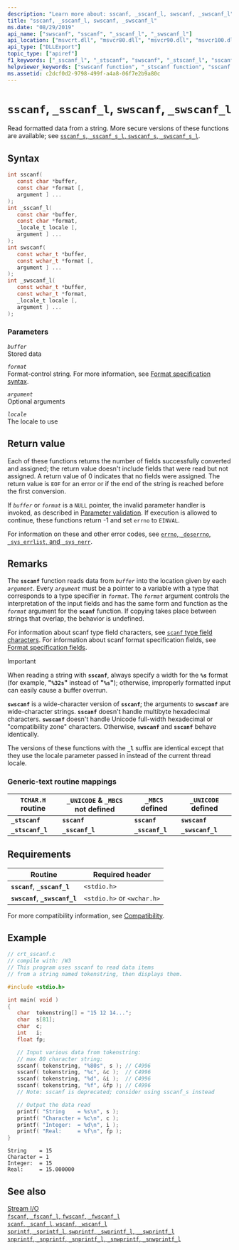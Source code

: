 ```yaml
---
description: "Learn more about: sscanf, _sscanf_l, swscanf, _swscanf_l"
title: "sscanf, _sscanf_l, swscanf, _swscanf_l"
ms.date: "08/29/2019"
api_name: ["swscanf", "sscanf", "_sscanf_l", "_swscanf_l"]
api_location: ["msvcrt.dll", "msvcr80.dll", "msvcr90.dll", "msvcr100.dll", "msvcr100_clr0400.dll", "msvcr110.dll", "msvcr110_clr0400.dll", "msvcr120.dll", "msvcr120_clr0400.dll", "ucrtbase.dll"]
api_type: ["DLLExport"]
topic_type: ["apiref"]
f1_keywords: ["_sscanf_l", "_stscanf", "swscanf", "_stscanf_l", "sscanf", "_swscanf_l"]
helpviewer_keywords: ["swscanf function", "_stscanf function", "sscanf function", "_stscanf_l function", "_sscanf_l function", "_swscanf_l function", "swscanf_l function", "strings [C++], reading data from", "stscanf function", "reading data, strings", "strings [C++], reading", "sscanf_l function", "stscanf_l function"]
ms.assetid: c2dcf0d2-9798-499f-a4a8-06f7e2b9a80c
---
```

# `sscanf`, `_sscanf_l`, `swscanf`, `_swscanf_l`

Read formatted data from a string. More secure versions of these functions are available; see [`sscanf_s`, `_sscanf_s_l`, `swscanf_s`, `_swscanf_s_l`](sscanf-s-sscanf-s-l-swscanf-s-swscanf-s-l.md).

## Syntax

```C
int sscanf(
   const char *buffer,
   const char *format [,
   argument ] ...
);
int _sscanf_l(
   const char *buffer,
   const char *format,
   _locale_t locale [,
   argument ] ...
);
int swscanf(
   const wchar_t *buffer,
   const wchar_t *format [,
   argument ] ...
);
int _swscanf_l(
   const wchar_t *buffer,
   const wchar_t *format,
   _locale_t locale [,
   argument ] ...
);
```

### Parameters

*`buffer`*\
Stored data

*`format`*\
Format-control string. For more information, see [Format specification syntax](../format-specification-fields-scanf-and-wscanf-functions.md).

*`argument`*\
Optional arguments

*`locale`*\
The locale to use

## Return value

Each of these functions returns the number of fields successfully converted and assigned; the return value doesn't include fields that were read but not assigned. A return value of 0 indicates that no fields were assigned. The return value is `EOF` for an error or if the end of the string is reached before the first conversion.

If *`buffer`* or *`format`* is a `NULL` pointer, the invalid parameter handler is invoked, as described in [Parameter validation](../parameter-validation.md). If execution is allowed to continue, these functions return -1 and set `errno` to `EINVAL`.

For information on these and other error codes, see [`errno`, `_doserrno`, `_sys_errlist`, and `_sys_nerr`](../errno-doserrno-sys-errlist-and-sys-nerr.md).

## Remarks

The **`sscanf`** function reads data from *`buffer`* into the location given by each *`argument`*. Every *`argument`* must be a pointer to a variable with a type that corresponds to a type specifier in *`format`*. The *`format`* argument controls the interpretation of the input fields and has the same form and function as the *`format`* argument for the **`scanf`** function. If copying takes place between strings that overlap, the behavior is undefined.

For information about scanf type field characters, see [`scanf` type field characters](../scanf-type-field-characters.md). For information about scanf format specification fields, see [Format specification fields](../format-specification-fields-scanf-and-wscanf-functions.md).

> [!IMPORTANT]
> When reading a string with **`sscanf`**, always specify a width for the **`%s`** format (for example, **"`%32s`"** instead of **"`%s`"**); otherwise, improperly formatted input can easily cause a buffer overrun.

**`swscanf`** is a wide-character version of **`sscanf`**; the arguments to **`swscanf`** are wide-character strings. **`sscanf`** doesn't handle multibyte hexadecimal characters. **`swscanf`** doesn't handle Unicode full-width hexadecimal or "compatibility zone" characters. Otherwise, **`swscanf`** and **`sscanf`** behave identically.

The versions of these functions with the **`_l`** suffix are identical except that they use the locale parameter passed in instead of the current thread locale.

### Generic-text routine mappings

|`TCHAR.H` routine|`_UNICODE` & `_MBCS` not defined|`_MBCS` defined|`_UNICODE` defined|
|---------------------|------------------------------------|--------------------|-----------------------|
|**`_stscanf`**|**`sscanf`**|**`sscanf`**|**`swscanf`**|
|**`_stscanf_l`**|**`_sscanf_l`**|**`_sscanf_l`**|**`_swscanf_l`**|

## Requirements

|Routine|Required header|
|-------------|---------------------|
|**`sscanf`**, **`_sscanf_l`**|`<stdio.h>`|
|**`swscanf`**, **`_swscanf_l`**|`<stdio.h>` or `<wchar.h>`|

For more compatibility information, see [Compatibility](../compatibility.md).

## Example

```C
// crt_sscanf.c
// compile with: /W3
// This program uses sscanf to read data items
// from a string named tokenstring, then displays them.

#include <stdio.h>

int main( void )
{
   char  tokenstring[] = "15 12 14...";
   char  s[81];
   char  c;
   int   i;
   float fp;

   // Input various data from tokenstring:
   // max 80 character string:
   sscanf( tokenstring, "%80s", s ); // C4996
   sscanf( tokenstring, "%c", &c );  // C4996
   sscanf( tokenstring, "%d", &i );  // C4996
   sscanf( tokenstring, "%f", &fp ); // C4996
   // Note: sscanf is deprecated; consider using sscanf_s instead

   // Output the data read
   printf( "String    = %s\n", s );
   printf( "Character = %c\n", c );
   printf( "Integer:  = %d\n", i );
   printf( "Real:     = %f\n", fp );
}
```

```Output
String    = 15
Character = 1
Integer:  = 15
Real:     = 15.000000
```

## See also

[Stream I/O](../stream-i-o.md)\
[`fscanf`, `_fscanf_l`, `fwscanf`, `_fwscanf_l`](fscanf-fscanf-l-fwscanf-fwscanf-l.md)\
[`scanf`, `_scanf_l`, `wscanf`, `_wscanf_l`](scanf-scanf-l-wscanf-wscanf-l.md)\
[`sprintf`, `_sprintf_l`, `swprintf`, `_swprintf_l`, `__swprintf_l`](sprintf-sprintf-l-swprintf-swprintf-l-swprintf-l.md)\
[`snprintf`, `_snprintf`, `_snprintf_l`, `_snwprintf`, `_snwprintf_l`](snprintf-snprintf-snprintf-l-snwprintf-snwprintf-l.md)
